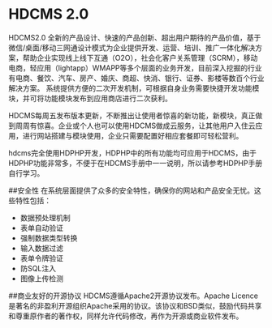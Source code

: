 # HDCMS 2.0

HDCMS2.0 全新的产品设计、快速的产品创新、超出用户期待的产品价值，基于微信/桌面/移动三网通设计模式为企业提供开发、运营、培训、推广一体化解决方案，帮助企业实现线上线下互通（O2O），社会化客户关系管理（SCRM），移动电商，轻应用（lightapp）WMAPP等多个层面的业务开发，目前深入挖掘的行业有电商、餐饮、汽车、房产、婚庆、商超、快消、银行、证券、影楼等数百个行业解决方案。 
系统提供方便的二次开发机制，可根据自身业务需要快捷开发功能模块，并可将功能模块发布到应用商店进行二次获利。

HDCMS每周五发布版本更新，不断推出让使用者惊喜的新功能，新模块，真正做到周周有惊喜。企业或个人也可以使用HDCMS做成云服务，让其他用户入住云应用，进行网站搭建与模块使用，企业只需要配置好相应套餐即可轻松营利。

hdcms完全使用HDPHP开发，HDPHP中的所有功能均可应用于HDCMS，由于HDPHP功能非常多，不便于在HDCMS手册中一一说明，所以请参考HDPHP手册自行学习。

##安全性
在系统层面提供了众多的安全特性，确保你的网站和产品安全无忧。这些特性包括：

* 数据预处理机制
* 表单自动验证
* 强制数据类型转换
* 输入数据过滤
* 表单令牌验证
* 防SQL注入
* 图像上传检测


##商业友好的开源协议
HDCMS遵循Apache2开源协议发布。Apache Licence是著名的非盈利开源组织Apache采用的协议。该协议和BSD类似，鼓励代码共享和尊重原作者的著作权，同样允许代码修改，再作为开源或商业软件发布。


